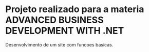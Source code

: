 # Projeto realizado para a materia ADVANCED BUSINESS DEVELOPMENT WITH .NET

Desenvolvimento de um site com funcoes basicas.
